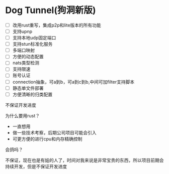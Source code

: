 # Dog Tunnel(狗洞新版)
- [ ] 改用rust重写，集成p2p和lite版本的所有功能
- [ ] 支持upnp
- [ ] 支持本地udp固定端口
- [ ] 支持stun标准化服务
- [ ] 多端口映射
- [ ] 方便的动态配置
- [ ] nats类型检测
- [ ] 支持限速
- [ ] 账号认证
- [ ] connection抽象，可a到b，可a到c到b,中间可加filter支持脚本
- [ ] 静态单文件部署
- [ ] 方便清晰的归类配置

不保证开发进度



为什么要用rust？

- 一直想用
- 做一些技术考察，后期公司项目可能会引入
- 可更方便的进行cpu和内存精确控制

会鸽吗？

​	不保证，现在也是有娃的人了，时间对我来说是非常宝贵的东西，所以项目前期会持续开发，但是不保证开发进度